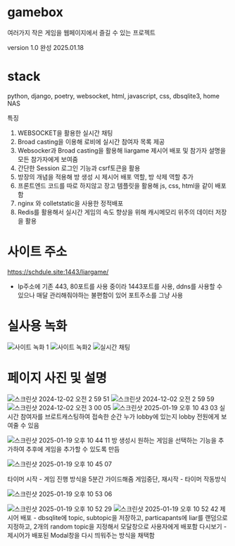 # gamebox
여러가지 작은 게임을 웹페이지에서 즐길 수 있는 프로젝트

version 1.0 완성 2025.01.18

# stack
python, django, poetry, websocket, html, javascript, css, dbsqlite3, home NAS

특징 
1. WEBSOCKET을 활용한 실시간 채팅
2. Broad casting을 이용해 로비에 실시간 참여자 목록 제공
3. Websocker과 Broad casting을 활용해 liargame 제시어 배포 및 참가자 설명을 모든 참가자에게 보여줌
4. 간단한 Session 로그인 기능과 csrf토큰을 활용
5. 방장의 개념을 적용해 방 생성 시 제시어 배포 역할, 방 삭제 역할 추가
8. 프론트엔드 코드를 따로 하지않고 장고 템플릿을 활용해 js, css, html을 같이 배포함
9. nginx 와 colletstatic을 사용한 정적배포
10. Redis를 활용해서 실시간 게임의 속도 향상을 위해 캐시메모리 위주의 데이터 저장을 활용

# 사이트 주소
https://schdule.site:1443/liargame/
- Ip주소에 기존 443, 80포트를 사용 중이라 1443포트를 사용, ddns를 사용할 수 있으나 매달 관리해줘야하는 불편함이 있어 포트주소를 그냥 사용

# 실사용 녹화
![사이트 녹화 1](https://github.com/user-attachments/assets/8d98a36d-8b0e-4003-bec0-ca9010b53743)
![사이트 녹화2](https://github.com/user-attachments/assets/91cb6e12-54b9-45aa-a928-68a66531926b)
![실시간 채팅](https://github.com/user-attachments/assets/045a139c-d8ca-42de-8bb2-e7f6cc988109)


# 페이지 사진 및 설명
![스크린샷 2024-12-02 오전 2 59 51](https://github.com/user-attachments/assets/52bbfe58-ed1d-44a7-98e0-ed76d4d705a5)
![스크린샷 2024-12-02 오전 2 59 59](https://github.com/user-attachments/assets/b9e9bb3e-b0bc-452e-b5aa-2d314adffa68)
![스크린샷 2024-12-02 오전 3 00 05](https://github.com/user-attachments/assets/fefe7269-f162-4b56-b0d0-1698f06afe73)
![스크린샷 2025-01-19 오후 10 43 03](https://github.com/user-attachments/assets/cd2d091b-08e1-45f8-92a6-094b496a7117)
 실시간 참여자를 브로트캐스팅하여 접속한 순간 누가 lobby에 있는지 lobby 전원에게 보여줄 수 있음

![스크린샷 2025-01-19 오후 10 44 11](https://github.com/user-attachments/assets/0c8f7f03-5ac8-4863-855b-dfbc84872ae5)
방 생성시 원하는 게임을 선택하는 기능을 추가하여 추후에 게임을 추가할 수 있도록 만듬

![스크린샷 2025-01-19 오후 10 45 07](https://github.com/user-attachments/assets/969e3c8f-f92b-4231-8016-770e9a9473a6)


타이머 시작 - 게임 진행 방식을 5분간 가이드해줌
게임중단, 재시작 - 타이머 작동방식

![스크린샷 2025-01-19 오후 10 53 06](https://github.com/user-attachments/assets/3860e4ba-7dab-47f7-a763-be2b047416a0)

![스크린샷 2025-01-19 오후 10 52 29](https://github.com/user-attachments/assets/34bb5f89-8cfd-418b-8698-66ec4a92bc3d)
![스크린샷 2025-01-19 오후 10 52 42](https://github.com/user-attachments/assets/8112f200-2e32-450f-a566-1a8bcfbcc3c2)
제시어 배포  - dbsqlite에 topic, subtopic을 저장하고, particapants에 liar를 랜덤으로 지정하고, 2개의 random topic을 지정해서 모달창으로 사용자에게 배포함
다시보기 - 제시어가 배포된 Modal창을 다시 띄워주는 방식을 채택함

